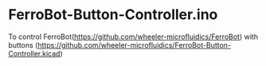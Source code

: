 # FerroBot-Button-Controller.ino
To control FerroBot(https://github.com/wheeler-microfluidics/FerroBot) with buttons (https://github.com/wheeler-microfluidics/FerroBot-Button-Controller.kicad)

